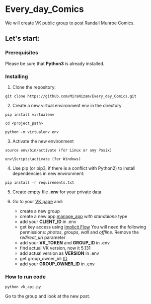 # Every_day_Comics

We will create VK public group to post Randall Munroe Comics. 

## Let's start:

### Prerequisites

Please be sure that **Python3** is already installed. 

### Installing
1. Clone the repository:
```
git clone https://github.com/MiraNizam/Every_day_Comics.git
```
2. Create a new virtual environment env in the directory
```
pip install virtualenv
```
```
cd <project_path>
```
```
python -m virtualenv env
```
3. Activate the new environment
```
source env/bin/activate (for Linux or any Posix)
``` 
```
env\Scripts\activate (for Windows)
```

4. Use pip (or pip3, if there is a conflict with Python2) to install dependencies in new environment:
```
pip install -r requirements.txt
```
5. Create empty file **.env** for your private data

6. Go to your [VK page](https://vk.com) and:
    - create a new group 
    - create a new app [manage_app](https://vk.com/apps?act=manage) *with standalone* type
    - add your **CLIENT_ID** in .env
    - get key access using [Implicit Flow](https://vk.com/dev/implicit_flow_user) You will need the following permissions: *photos*, *groups*, *wall* and *offline*. Remove the *redirect_uri* parameter
    - add your **VK_TOKEN** and **GROUP_ID** in .env
    - find actual VK version, now it 5.131 
    - add actual version as **VERSION** in .env
    - get group_owner_id: [ID](https://regvk.com/id/)
    - add your **GROUP_OWNER_ID** in .env
   
### How to run code 

```commandline
python vk_api.py
```
Go to the group and look at the new post. 